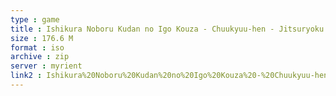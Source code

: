 ```yaml
---
type : game
title : Ishikura Noboru Kudan no Igo Kouza - Chuukyuu-hen - Jitsuryoku 5-kyuu o Mezasu Hito e (Japan)
size : 176.6 M
format : iso
archive : zip
server : myrient
link2 : Ishikura%20Noboru%20Kudan%20no%20Igo%20Kouza%20-%20Chuukyuu-hen%20-%20Jitsuryoku%205-kyuu%20o%20Mezasu%20Hito%20e%20%28Japan%29
---
```

